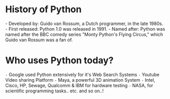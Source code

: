 # History of Python
\- Developed by: Guido van Rossum, a Dutch programmer, in the late 1980s.
\- First released: Python 1.0 was released in 1991.
\- Named after: Python was named after the BBC comedy series "Monty Python's Flying Circus," which Guido van Rossum was a fan of.

# Who uses Python today?
`-` Google used Python extensively for it's Web Search Systems
`-` Youtube Video sharing Platform
`-` Maya, a powerful 3D animation System
`-` Intel, Cisco, HP, Sewage, Qualcomm & IBM for hardware testing
`-` NASA, for scientific programming tasks.. etc. and so on..!